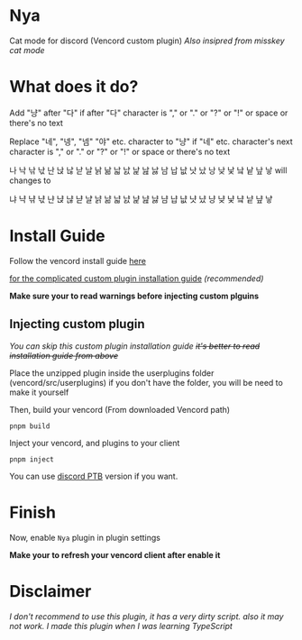 # Nya
Cat mode for discord
(Vencord custom plugin)
*Also insipred from misskey cat mode*

# What does it do?
Add "냥" after "다" if after "다" character is "," or "." or "?" or "!" or space or there's no text

Replace "네", "넹", "넴" "야" etc. character to "냥" if "네" etc. character's next character is "," or "." or "?" or "!" or space or there's no text

나 낙 낚 낛 난 낝 낞 낟 날 낡 낢 낣 낤 낥 낦 낧 남 납 낪 낫 났 낭 낮 낯 낰 낱 낲 낳 will changes to

냐 냑 냒 냓 냔 냕 냖 냗 냘 냙 냚 냛 냜 냝 냞 냟 냠 냡 냢 냣 냤 냥 냦 냧 냨 냩 냪 냫

# Install Guide
Follow the vencord install guide [here](https://docs.vencord.dev/installing/)

[for the complicated custom plugin installation guide](https://docs.vencord.dev/installing/custom-plugins/#_top) *(recommended)*

**Make sure your to read warnings before injecting custom plguins**

## Injecting custom plugin

*You can skip this custom plugin installation guide ~~it's better to read installation guide from above~~*

Place the unzipped plugin inside the userplugins folder (vencord/src/userplugins) if you don't have the folder, you will be need to make it yourself

Then, build your vencord (From downloaded Vencord path)

```shell
pnpm build
```

Inject your vencord, and plugins to your client

```shell
pnpm inject
```

You can use [discord PTB](https://discord.com/api/download/ptb?platform=win) version if you want.

# Finish

Now, enable `Nya` plugin in plugin settings

**Make your to refresh your vencord client after enable it**

# Disclaimer

*I don't recommend to use this plugin, it has a very dirty script. also it may not work. I made this plugin when I was learning TypeScript*
